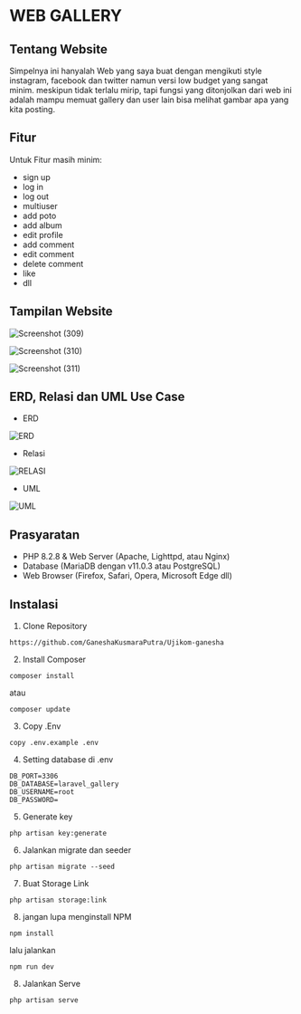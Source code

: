 # WEB GALLERY

## Tentang Website

Simpelnya ini hanyalah Web yang saya buat dengan mengikuti style instagram, facebook dan twitter namun versi low budget yang sangat minim. meskipun tidak terlalu mirip, tapi fungsi yang ditonjolkan dari web ini adalah mampu memuat gallery dan user lain bisa melihat gambar apa yang kita posting.

## Fitur

Untuk Fitur masih minim:
- sign up
- log in
- log out
- multiuser
- add poto
- add album
- edit profile
- add comment
- edit comment
- delete comment
- like
- dll

## Tampilan Website

![Screenshot (309)](https://github.com/GaneshaKusmaraPutra/Ujikom-ganesha/assets/105642339/98199efd-e9f7-44b4-bb0b-73e0ed147f74)

![Screenshot (310)](https://github.com/GaneshaKusmaraPutra/Ujikom-ganesha/assets/105642339/5acee0b6-ed6d-46bc-8102-1cd6c80c6f98)

![Screenshot (311)](https://github.com/GaneshaKusmaraPutra/Ujikom-ganesha/assets/105642339/fd9d62ad-c02c-47ba-8a4c-60165edd4a8b)


## ERD, Relasi dan UML Use Case

- ERD

![ERD](https://github.com/GaneshaKusmaraPutra/Ujikom-ganesha/assets/105642339/ee228617-af0e-4626-a3ef-90c7cc2d7b9b)

- Relasi

![RELASI](https://github.com/GaneshaKusmaraPutra/Ujikom-ganesha/assets/105642339/3a81fab5-e51d-4b23-aa3b-1a5b1ebc45cd)

- UML

![UML](https://github.com/GaneshaKusmaraPutra/Ujikom-ganesha/assets/105642339/5942ae32-dc44-4d81-8f20-be848aa313ba)

## Prasyaratan

- PHP 8.2.8 & Web Server (Apache, Lighttpd, atau Nginx)
- Database (MariaDB dengan v11.0.3 atau PostgreSQL)
- Web Browser (Firefox, Safari, Opera, Microsoft Edge dll)

## Instalasi
1. Clone Repository
```
https://github.com/GaneshaKusmaraPutra/Ujikom-ganesha
```

2. Install Composer
```
composer install
```
atau
```
composer update
```

3. Copy .Env
```
copy .env.example .env
```

4. Setting database di .env
```
DB_PORT=3306
DB_DATABASE=laravel_gallery
DB_USERNAME=root
DB_PASSWORD=
```

5. Generate key
```
php artisan key:generate
```

6. Jalankan migrate dan seeder
```
php artisan migrate --seed
```

7. Buat Storage Link
```
php artisan storage:link
```

8. jangan lupa menginstall NPM
```
npm install
```
lalu jalankan
```
npm run dev
```

8. Jalankan Serve
```
php artisan serve
```
